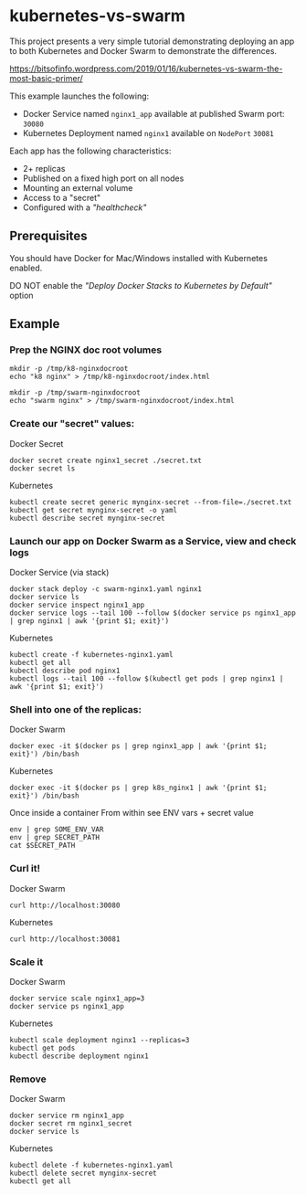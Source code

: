 # kubernetes-vs-swarm

This project presents a very simple tutorial demonstrating deploying an app to both
Kubernetes and Docker Swarm to demonstrate the differences.

https://bitsofinfo.wordpress.com/2019/01/16/kubernetes-vs-swarm-the-most-basic-primer/

This example launches the following:
* Docker Service named `nginx1_app` available at published Swarm port: `30080`
* Kubernetes Deployment named `nginx1` available on `NodePort` `30081`

Each app has the following characteristics:
* 2+ replicas
* Published on a fixed high port on all nodes
* Mounting an external volume
* Access to a "secret"
* Configured with a *"healthcheck"*

## Prerequisites

You should have Docker for Mac/Windows installed with Kubernetes enabled.

DO NOT enable the *"Deploy Docker Stacks to Kubernetes by Default"* option

## Example

### Prep the NGINX doc root volumes
```
mkdir -p /tmp/k8-nginxdocroot
echo "k8 nginx" > /tmp/k8-nginxdocroot/index.html

mkdir -p /tmp/swarm-nginxdocroot
echo "swarm nginx" > /tmp/swarm-nginxdocroot/index.html
```

### Create our "secret" values:

Docker Secret
```
docker secret create nginx1_secret ./secret.txt
docker secret ls
```

Kubernetes
```
kubectl create secret generic mynginx-secret --from-file=./secret.txt
kubectl get secret mynginx-secret -o yaml
kubectl describe secret mynginx-secret
```

### Launch our app on Docker Swarm as a Service, view and check logs

Docker Service (via stack)
```
docker stack deploy -c swarm-nginx1.yaml nginx1
docker service ls
docker service inspect nginx1_app
docker service logs --tail 100 --follow $(docker service ps nginx1_app | grep nginx1 | awk '{print $1; exit}')
```

Kubernetes
```
kubectl create -f kubernetes-nginx1.yaml
kubectl get all
kubectl describe pod nginx1
kubectl logs --tail 100 --follow $(kubectl get pods | grep nginx1 | awk '{print $1; exit}')
```

### Shell into one of the replicas:

Docker Swarm
```
docker exec -it $(docker ps | grep nginx1_app | awk '{print $1; exit}') /bin/bash
```

Kubernetes
```
docker exec -it $(docker ps | grep k8s_nginx1 | awk '{print $1; exit}') /bin/bash
```

Once inside a container
From within see ENV vars + secret value
```
env | grep SOME_ENV_VAR
env | grep SECRET_PATH
cat $SECRET_PATH
```

### Curl it!

Docker Swarm
```
curl http://localhost:30080
```

Kubernetes
```
curl http://localhost:30081
```

### Scale it

Docker Swarm
```
docker service scale nginx1_app=3
docker service ps nginx1_app
```

Kubernetes
```
kubectl scale deployment nginx1 --replicas=3
kubectl get pods
kubectl describe deployment nginx1
```

### Remove

Docker Swarm
```
docker service rm nginx1_app
docker secret rm nginx1_secret
docker service ls
```

Kubernetes
```
kubectl delete -f kubernetes-nginx1.yaml
kubectl delete secret mynginx-secret
kubectl get all
```
